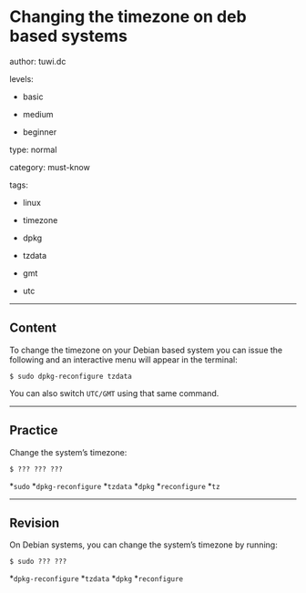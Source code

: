 # Changing the timezone on deb based systems
author: tuwi.dc

levels:

  - basic

  - medium

  - beginner

type: normal

category: must-know

tags:

  - linux

  - timezone

  - dpkg

  - tzdata

  - gmt

  - utc

---
## Content

To change the timezone on your Debian based system you can issue the following and an interactive menu will appear in the terminal:
```
$ sudo dpkg-reconfigure tzdata
```

You can also switch `UTC/GMT` using that same command.

---
## Practice

Change the system’s timezone:
```
$ ??? ??? ???
```
*`sudo`
*`dpkg-reconfigure`
*`tzdata`
*`dpkg`
*`reconfigure`
*`tz`

---
## Revision

On Debian systems, you can change the system’s timezone by running:
```
$ sudo ??? ???
```
*`dpkg-reconfigure`
*`tzdata`
*`dpkg`
*`reconfigure`